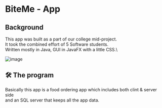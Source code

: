 
# BiteMe - App 

## Background 
This app was built as a part of our college mid-project.\
It took the combined effort of 5 Software students.\
Written mostly in Java, GUI in JavaFX with a little CSS.\

![image](https://user-images.githubusercontent.com/73841983/157106119-64ef004f-ff2e-48b1-8df7-79f3b57ecb06.png)


## 🛠 The program 
Basically this app is a food ordering app which includes both clint & server side\
and an SQL server that keeps all the app data.


